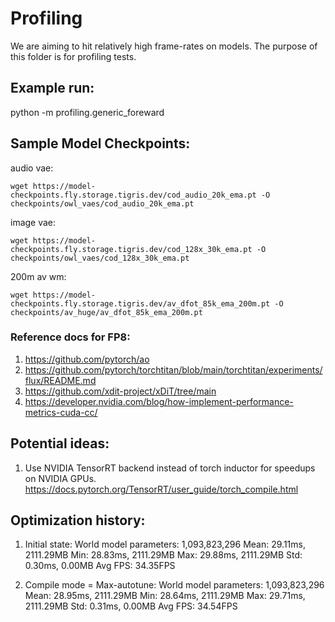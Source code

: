 # Profiling

We are aiming to hit relatively high frame-rates on models. The purpose of this folder is for profiling tests.

## Example run:
python -m profiling.generic_foreward

## Sample Model Checkpoints:
audio vae:
```
wget https://model-checkpoints.fly.storage.tigris.dev/cod_audio_20k_ema.pt -O checkpoints/owl_vaes/cod_audio_20k_ema.pt
```
image vae:
```
wget https://model-checkpoints.fly.storage.tigris.dev/cod_128x_30k_ema.pt -O checkpoints/owl_vaes/cod_128x_30k_ema.pt
```
200m av wm:
```
wget https://model-checkpoints.fly.storage.tigris.dev/av_dfot_85k_ema_200m.pt -O checkpoints/av_huge/av_dfot_85k_ema_200m.pt
```

### Reference docs for FP8:
1. https://github.com/pytorch/ao
2. https://github.com/pytorch/torchtitan/blob/main/torchtitan/experiments/flux/README.md
3. https://github.com/xdit-project/xDiT/tree/main
5. https://developer.nvidia.com/blog/how-implement-performance-metrics-cuda-cc/

## Potential ideas:
1. Use NVIDIA TensorRT backend instead of torch inductor for speedups on NVIDIA GPUs.
https://docs.pytorch.org/TensorRT/user_guide/torch_compile.html

## Optimization history:
1. Initial state:
World model parameters: 1,093,823,296
Mean: 29.11ms, 2111.29MB
Min: 28.83ms, 2111.29MB
Max: 29.88ms, 2111.29MB
Std: 0.30ms, 0.00MB
Avg FPS: 34.35FPS

2. Compile mode = Max-autotune:
World model parameters: 1,093,823,296
Mean: 28.95ms, 2111.29MB
Min: 28.64ms, 2111.29MB
Max: 29.71ms, 2111.29MB
Std: 0.31ms, 0.00MB
Avg FPS: 34.54FPS